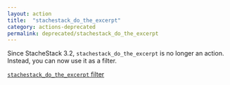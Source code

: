 ```yaml
---
layout: action
title:  "stachestack_do_the_excerpt"
category: actions-deprecated
permalink: deprecated/stachestack_do_the_excerpt
---
```


Since StacheStack 3.2, `stachestack_do_the_excerpt` is no longer an action.
Instead, you can now use it as a filter.

<a class="button" href="/filters/stachestack_do_the_excerpt">`stachestack_do_the_excerpt` filter</a>